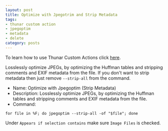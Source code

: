 ```yaml
---
layout: post
title: Optimize with Jpegotrim and Strip Metadata
tags:
- thunar custom action
- jpegoptim
- metadata
- delete
category: posts
---
```

To learn how to use Thunar Custom Actions click [here](http://birchwell.github.io/posts/tutorial-convert-video-to-avi).

Losslessly optimize JPEGs, by optimizing the Huffman tables and stripping comments and EXIF metadata from the file. If you don't want to strip metadata then just remove `--strip-all` from the command.

* Name: Optimize with Jpegoptim (Strip Metadata)
* Description: Losslessly optimize JPEGs, by optimizing the Huffman tables and stripping comments and EXIF metadata from the file.
* Command: 

`for file in %F; do jpegoptim --strip-all -of "$file"; done`

Under `Appears if selection contains` make sure `Image Files` is checked.
